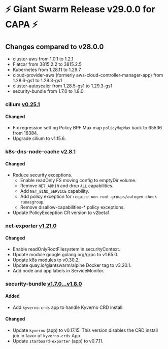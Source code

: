 # :zap: Giant Swarm Release v29.0.0 for CAPA :zap:

## Changes compared to v28.0.0

- cluster-aws from 1.0.1 to 1.2.1
- Flatcar from 3815.2.2 to 3815.2.5
- Kubernetes from 1.28.11 to 1.29.7
- cloud-provider-aws (formerly aws-cloud-controller-manager-app) from 1.28.6-gs1 to 1.29.3-gs1
- cluster-autoscaler from 1.28.5-gs1 to 1.29.3-gs1
- security-bundle from 1.7.0 to 1.8.0

### cilium [v0.25.1](https://github.com/giantswarm/cilium-app/releases/tag/v0.25.1)

#### Changed

- Fix regression setting Policy BPF Max map `policyMapMax` back to 65536 from 16384.
- Upgrade cilium to v1.15.6.

### k8s-dns-node-cache [v2.8.1](https://github.com/giantswarm/k8s-dns-node-cache-app/releases/tag/v2.8.1)

#### Changed

- Reduce security exceptions.
  - Enable readOnly FS moving config to emptyDir volume.
  - Remove `NET_ADMIN` and drop `ALL` capabilities.
  - Add `NET_BIND_SERVICE` capability.
  - Add policy exception for `require-non-root-groups/autogen-check-runasgroup`.
  - Remove disallow-capabilities-* policy exceptions.
- Update PolicyException CR version to v2beta1.

### net-exporter [v1.21.0](https://github.com/giantswarm/net-exporter/releases/tag/v1.21.0)

#### Changed

- Enable readOnlyRootFilesystem in securityContext.
- Update module google.golang.org/grpc to v1.65.0. 
- Update k8s modules to v0.30.2. 
- Update quay.io/giantswarm/alpine Docker tag to v3.20.1.
- Add node and app labels in ServiceMonitor.

### security-bundle [v1.7.0...v1.8.0](https://github.com/giantswarm/security-bundle/compare/v1.7.0...v1.8.0)

#### Added

- Add `kyverno-crds` app to handle Kyverno CRD install.

#### Changed

- Update `kyverno` (app) to v0.17.15. This version disables the CRD install job in favor of `kyverno-crds` App.
- Update `starboard-exporter` (app) to v0.7.11.
